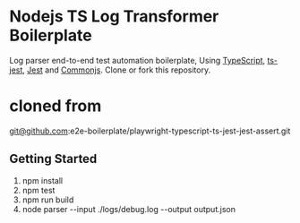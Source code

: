     
# Nodejs TS Log Transformer Boilerplate
    
Log parser end-to-end test automation boilerplate, Using [TypeScript](https://www.typescriptlang.org), [ts-jest](https://github.com/kulshekhar/ts-jest), [Jest](https://jestjs.io) and [Commonjs](https://nodejs.org/api/assert.html). Clone or fork this repository.
    
# cloned from
git@github.com:e2e-boilerplate/playwright-typescript-ts-jest-jest-assert.git
## Getting Started
1. npm install
2. npm test
3. npm run build
4. node parser --input ./logs/debug.log --output output.json
